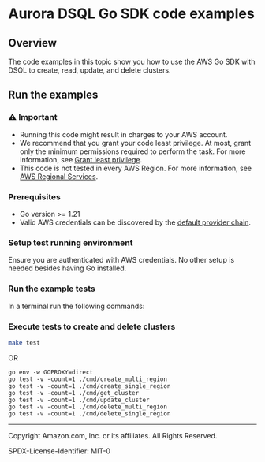 # Aurora DSQL Go SDK code examples

## Overview

The code examples in this topic show you how to use the AWS Go SDK with DSQL to create, read, update, and delete clusters.

## Run the examples

### ⚠️ Important

* Running this code might result in charges to your AWS account.
* We recommend that you grant your code least privilege. At most, grant only the
  minimum permissions required to perform the task. For more information, see
  [Grant least privilege](https://docs.aws.amazon.com/IAM/latest/UserGuide/best-practices.html#grant-least-privilege).
* This code is not tested in every AWS Region. For more information, see
  [AWS Regional Services](https://aws.amazon.com/about-aws/global-infrastructure/regional-product-services).

### Prerequisites

* Go version >= 1.21
* Valid AWS credentials can be discovered by the [default provider chain](https://docs.aws.amazon.com/sdk-for-java/latest/developer-guide/credentials-chain.html).

### Setup test running environment

Ensure you are authenticated with AWS credentials. No other setup is needed besides having Go installed.

### Run the example tests

In a terminal run the following commands:



### Execute tests to create and delete clusters
```sh
make test
```

OR

```shell
go env -w GOPROXY=direct
go test -v -count=1 ./cmd/create_multi_region
go test -v -count=1 ./cmd/create_single_region
go test -v -count=1 ./cmd/get_cluster
go test -v -count=1 ./cmd/update_cluster
go test -v -count=1 ./cmd/delete_multi_region
go test -v -count=1 ./cmd/delete_single_region
```

---

Copyright Amazon.com, Inc. or its affiliates. All Rights Reserved.

SPDX-License-Identifier: MIT-0
